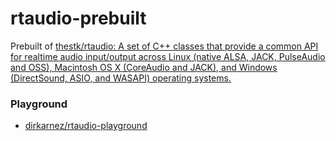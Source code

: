 rtaudio-prebuilt
================
Prebuilt of [thestk/rtaudio: A set of C++ classes that provide a common API for realtime audio input/output across Linux (native ALSA, JACK, PulseAudio and OSS), Macintosh OS X (CoreAudio and JACK), and Windows (DirectSound, ASIO, and WASAPI) operating systems.](https://github.com/thestk/rtaudio)

### Playground
- [dirkarnez/rtaudio-playground](https://github.com/dirkarnez/rtaudio-playground)
